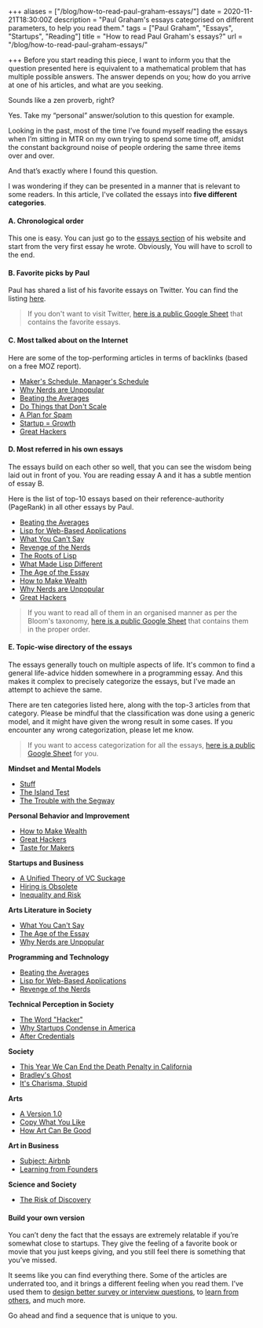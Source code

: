 +++
aliases = ["/blog/how-to-read-paul-graham-essays/"]
date = 2020-11-21T18:30:00Z
description = "Paul Graham's essays categorised on different parameters, to help you read them."
tags = ["Paul Graham", "Essays", "Startups", "Reading"]
title = "How to read Paul Graham's essays?"
url = "/blog/how-to-read-paul-graham-essays/"

+++
Before you start reading this piece, I want to inform you that the question presented here is equivalent to a mathematical problem that has multiple possible answers. The answer depends on you; how do you arrive at one of his articles, and what are you seeking.

Sounds like a zen proverb, right?

Yes. Take my “personal” answer/solution to this question for example.

Looking in the past, most of the time I’ve found myself reading the essays when I’m sitting in MTR on my own trying to spend some time off, amidst the constant background noise of people ordering the same three items over and over.

And that’s exactly where I found this question.

I was wondering if they can be presented in a manner that is relevant to some readers. In this article, I've collated the essays into **five different categories**.

#### A. Chronological order

This one is easy. You can just go to the [essays section](http://www.paulgraham.com/articles.html) of his website and start from the very first essay he wrote. Obviously, You will have to scroll to the end.

#### B. Favorite picks by Paul

Paul has shared a list of his favorite essays on Twitter. You can find the listing [here](https://twitter.com/paulg/status/1207995301535080449?lang=en).

> If you don't want to visit Twitter, [here is a public Google Sheet](https://docs.google.com/spreadsheets/d/1OjlaRr-mjVycnY9ArG7v5cLjmJIfnTxOlF0O5U8cLZs/edit#gid=1578787862&range=A1:B1) that contains the favorite essays.

#### C. Most talked about on the Internet

Here are some of the top-performing articles in terms of backlinks (based on a free MOZ report).

* [Maker's Schedule, Manager's Schedule](https://www.paulgraham.com/makersschedule.html)
* [Why Nerds are Unpopular](https://www.paulgraham.com/nerds.html)
* [Beating the Averages](https://www.paulgraham.com/avg.html)
* [Do Things that Don't Scale](https://www.paulgraham.com/ds.html)
* [A Plan for Spam](https://www.paulgraham.com/spam.html)
* [Startup = Growth](https://www.paulgraham.com/growth.html)
* [Great Hackers](https://www.paulgraham.com/gh.html)

#### D. Most referred in his own essays

The essays build on each other so well, that you can see the wisdom being laid out in front of you. You are reading essay A and it has a subtle mention of essay B.

Here is the list of top-10 essays based on their reference-authority (PageRank) in all other essays by Paul.

* [Beating the Averages](http://www.paulgraham.com/avg.html)
* [Lisp for Web-Based Applications](http://www.paulgraham.com/lwba.html)
* [What You Can't Say](http://www.paulgraham.com/say.html)
* [Revenge of the Nerds](http://www.paulgraham.com/icad.html)
* [The Roots of Lisp](http://www.paulgraham.com/rootsoflisp.html)
* [What Made Lisp Different](http://www.paulgraham.com/diff.html)
* [The Age of the Essay](http://www.paulgraham.com/essay.html)
* [How to Make Wealth](http://www.paulgraham.com/wealth.html)
* [Why Nerds are Unpopular](http://www.paulgraham.com/nerds.html)
* [Great Hackers](http://www.paulgraham.com/gh.html)

> If you want to read all of them in an organised manner as per the Bloom's taxonomy, [here is a public Google Sheet](https://docs.google.com/spreadsheets/d/1OjlaRr-mjVycnY9ArG7v5cLjmJIfnTxOlF0O5U8cLZs/edit#gid=0&range=A1:B1) that contains them in the proper order.

#### E. Topic-wise directory of the essays

The essays generally touch on multiple aspects of life. It's common to find a general life-advice hidden somewhere in a programming essay. And this makes it complex to precisely categorize the essays, but I've made an attempt to achieve the same.

There are ten categories listed here, along with the top-3 articles from that category. Please be mindful that the classification was done using a generic model, and it might have given the wrong result in some cases. If you encounter any wrong categorization, please let me know.

> If you want to access categorization for all the essays, [here is a public Google Sheet](https://docs.google.com/spreadsheets/d/1OjlaRr-mjVycnY9ArG7v5cLjmJIfnTxOlF0O5U8cLZs/edit#gid=905287736&range=A1:C1) for you.

**Mindset and Mental Models**

* [Stuff](http://www.paulgraham.com/stuff.html)
* [The Island Test](http://www.paulgraham.com/island.html)
* [The Trouble with the Segway](http://www.paulgraham.com/segway.html)

**Personal Behavior and Improvement**

* [How to Make Wealth](http://www.paulgraham.com/wealth.html)
* [Great Hackers](http://www.paulgraham.com/gh.html)
* [Taste for Makers](http://www.paulgraham.com/taste.html)

**Startups and Business**

* [A Unified Theory of VC Suckage](http://www.paulgraham.com/venturecapital.html)
* [Hiring is Obsolete](http://www.paulgraham.com/hiring.html)
* [Inequality and Risk](http://www.paulgraham.com/inequality.html)

**Arts Literature in Society**

* [What You Can't Say](http://www.paulgraham.com/say.html)
* [The Age of the Essay](http://www.paulgraham.com/essay.html)
* [Why Nerds are Unpopular](http://www.paulgraham.com/nerds.html)

**Programming and Technology**

* [Beating the Averages](http://www.paulgraham.com/avg.html)
* [Lisp for Web-Based Applications](http://www.paulgraham.com/lwba.html)
* [Revenge of the Nerds](http://www.paulgraham.com/icad.html)

**Technical Perception in Society**

* [The Word "Hacker"](http://www.paulgraham.com/gba.html)
* [Why Startups Condense in America](http://www.paulgraham.com/america.html)
* [After Credentials](http://www.paulgraham.com/credentials.html)

**Society**

* [This Year We Can End the Death Penalty in California](http://www.paulgraham.com/prop62.html)
* [Bradley's Ghost](http://www.paulgraham.com/polls.html)
* [It's Charisma, Stupid](http://www.paulgraham.com/charisma.html)

**Arts**

* [A Version 1.0](http://www.paulgraham.com/laundry.html)
* [Copy What You Like](http://www.paulgraham.com/copy.html)
* [How Art Can Be Good](http://www.paulgraham.com/goodart.html)

**Art in Business**

* [Subject: Airbnb](http://www.paulgraham.com/airbnb.html)
* [Learning from Founders](http://www.paulgraham.com/foundersatwork.html)

**Science and Society**

* [The Risk of Discovery](http://www.paulgraham.com/disc.html)

#### Build your own version

You can’t deny the fact that the essays are extremely relatable if you’re somewhat close to startups. They give the feeling of a favorite book or movie that you just keeps giving, and you still feel there is something that you’ve missed.

It seems like you can find everything there. Some of the articles are underrated too, and it brings a different feeling when you read them. I’ve used them to [design better survey or interview questions](http://www.paulgraham.com/bias.html), to [learn from others](http://www.paulgraham.com/copy.html), and much more.

Go ahead and find a sequence that is unique to you.